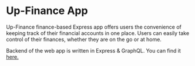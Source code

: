 # Up-Finance App

Up-Finance finance-based Express app offers users the convenience of keeping track of their financial accounts in one place. Users can easily take control of their finances, whether they are on the go or at home.

Backend of the web app is written in Express & GraphQL. You can find it [here.](https://github.com/AmolKumarGupta/Up-finance-Backend)
